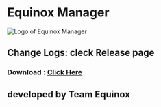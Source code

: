 # Equinox Manager

![Logo of Equinox Manager](https://github.com/equinox-kernel/Equinox-Manager-Releases/blob/master/Equinox_Manager.png)

## Change Logs: cleck Release page
 
 ### Download : [Click Here](https://github.com/equinox-kernel/Equinox-Manager-Releases/releases)
 
 ## developed by Team Equinox

